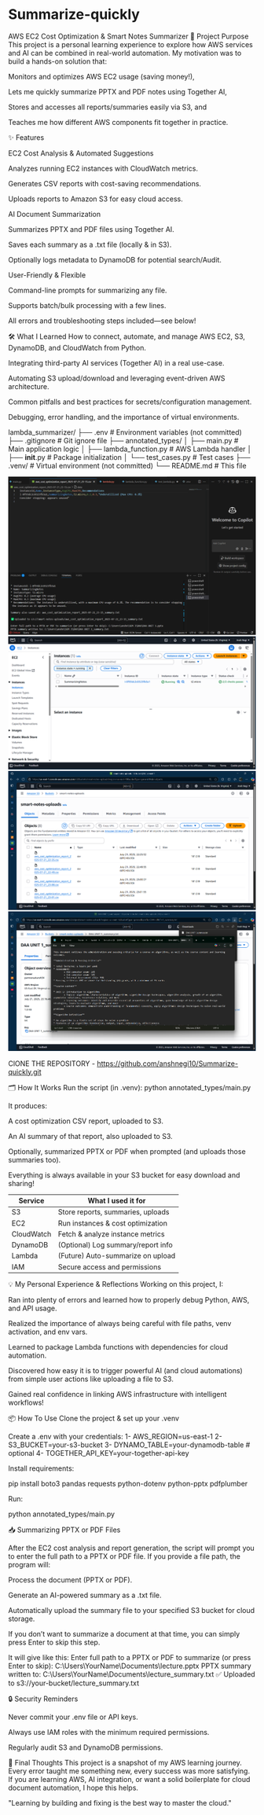 # Summarize-quickly
AWS EC2 Cost Optimization & Smart Notes Summarizer
🚀 Project Purpose
This project is a personal learning experience to explore how AWS services and AI can be combined in real-world automation. My motivation was to build a hands-on solution that:

Monitors and optimizes AWS EC2 usage (saving money!),

Lets me quickly summarize PPTX and PDF notes using Together AI,

Stores and accesses all reports/summaries easily via S3, and

Teaches me how different AWS components fit together in practice.

✨ Features

EC2 Cost Analysis & Automated Suggestions

Analyzes running EC2 instances with CloudWatch metrics.

Generates CSV reports with cost-saving recommendations.

Uploads reports to Amazon S3 for easy cloud access.

AI Document Summarization

Summarizes PPTX and PDF files using Together AI.

Saves each summary as a .txt file (locally & in S3).

Optionally logs metadata to DynamoDB for potential search/Audit.

User-Friendly & Flexible

Command-line prompts for summarizing any file.

Supports batch/bulk processing with a few lines.

All errors and troubleshooting steps included—see below!


🛠️ What I Learned
How to connect, automate, and manage AWS EC2, S3, DynamoDB, and CloudWatch from Python.

Integrating third-party AI services (Together AI) in a real use-case.

Automating S3 upload/download and leveraging event-driven AWS architecture.

Common pitfalls and best practices for secrets/configuration management.

Debugging, error handling, and the importance of virtual environments.


lambda_summarizer/
├── .env                    # Environment variables (not committed)
├── .gitignore             # Git ignore file
├── annotated_types/
│   ├── main.py            # Main application logic
│   ├── lambda_function.py # AWS Lambda handler
│   ├── __init__.py        # Package initialization
│   └── test_cases.py      # Test cases
├── .venv/                 # Virtual environment (not committed)
└── README.md              # This file

![alt text](Reports.png)
![alt text](instance.png)
![alt text](<repots saves to s3.png>)
![alt text](<ppt has been summarized.png>)

ClONE THE REPOSITORY - https://github.com/anshnegi10/Summarize-quickly.git

🗂️ How It Works
Run the script (in .venv):
python annotated_types/main.py

It produces:

A cost optimization CSV report, uploaded to S3.

An AI summary of that report, also uploaded to S3.

Optionally, summarized PPTX or PDF when prompted (and uploads those summaries too).

Everything is always available in your S3 bucket for easy download and sharing!

| Service  | What I used it for                  |
|----------|-------------------------------------|
| S3       | Store reports, summaries, uploads   |
| EC2      | Run instances & cost optimization   |
| CloudWatch | Fetch & analyze instance metrics  |
| DynamoDB | (Optional) Log summary/report info  |
| Lambda   | (Future) Auto-summarize on upload   |
| IAM      | Secure access and permissions       |

💡 My Personal Experience & Reflections
Working on this project, I:

Ran into plenty of errors and learned how to properly debug Python, AWS, and API usage.

Realized the importance of always being careful with file paths, venv activation, and env vars.

Learned to package Lambda functions with dependencies for cloud automation.

Discovered how easy it is to trigger powerful AI (and cloud automations) from simple user actions like uploading a file to S3.

Gained real confidence in linking AWS infrastructure with intelligent workflows!



📦 How To Use
Clone the project & set up your .venv

Create a .env with your credentials:
1- AWS_REGION=us-east-1
2- S3_BUCKET=your-s3-bucket
3- DYNAMO_TABLE=your-dynamodb-table  # optional
4- TOGETHER_API_KEY=your-together-api-key


Install requirements:

pip install boto3 pandas requests python-dotenv python-pptx pdfplumber



Run:

python annotated_types/main.py

📥 Summarizing PPTX or PDF Files

After the EC2 cost analysis and report generation, the script will prompt you to enter the full path to a PPTX or PDF file. If you provide a file path, the program will:

Process the document (PPTX or PDF).

Generate an AI-powered summary as a .txt file.

Automatically upload the summary file to your specified S3 bucket for cloud storage.

If you don’t want to summarize a document at that time, you can simply press Enter to skip this step.

It will give like this:
Enter full path to a PPTX or PDF to summarize (or press Enter to skip): C:\Users\YourName\Documents\lecture.pptx
PPTX summary written to: C:\Users\YourName\Documents\lecture_summary.txt
✅ Uploaded to s3://your-bucket/lecture_summary.txt



🔒 Security Reminders

Never commit your .env file or API keys.

Always use IAM roles with the minimum required permissions.

Regularly audit S3 and DynamoDB permissions.


👋 Final Thoughts
This project is a snapshot of my AWS learning journey. Every error taught me something new, every success was more satisfying. If you are learning AWS, AI integration, or want a solid boilerplate for cloud document automation, I hope this helps.

"Learning by building and fixing is the best way to master the cloud."
